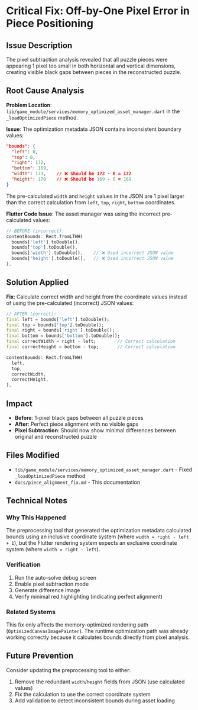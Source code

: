 # Critical Fix: Off-by-One Pixel Error in Piece Positioning

## Issue Description

The pixel subtraction analysis revealed that all puzzle pieces were appearing 1 pixel too small in both horizontal and vertical dimensions, creating visible black gaps between pieces in the reconstructed puzzle.

## Root Cause Analysis

**Problem Location**: `lib/game_module/services/memory_optimized_asset_manager.dart` in the `_loadOptimizedPiece` method.

**Issue**: The optimization metadata JSON contains inconsistent boundary values:

```json
"bounds": {
  "left": 0,
  "top": 0, 
  "right": 172,
  "bottom": 169,
  "width": 173,    // ❌ Should be 172 - 0 = 172
  "height": 170    // ❌ Should be 169 - 0 = 169  
}
```

The pre-calculated `width` and `height` values in the JSON are 1 pixel larger than the correct calculation from `left`, `top`, `right`, `bottom` coordinates.

**Flutter Code Issue**: The asset manager was using the incorrect pre-calculated values:

```dart
// BEFORE (incorrect):
contentBounds: Rect.fromLTWH(
  bounds['left'].toDouble(),
  bounds['top'].toDouble(),
  bounds['width'].toDouble(),    // ❌ Used incorrect JSON value
  bounds['height'].toDouble(),   // ❌ Used incorrect JSON value
),
```

## Solution Applied

**Fix**: Calculate correct width and height from the coordinate values instead of using the pre-calculated (incorrect) JSON values:

```dart
// AFTER (correct):
final left = bounds['left'].toDouble();
final top = bounds['top'].toDouble();
final right = bounds['right'].toDouble();
final bottom = bounds['bottom'].toDouble();
final correctWidth = right - left;        // Correct calculation
final correctHeight = bottom - top;       // Correct calculation

contentBounds: Rect.fromLTWH(
  left,
  top,
  correctWidth,
  correctHeight,
),
```

## Impact

- **Before**: 1-pixel black gaps between all puzzle pieces
- **After**: Perfect piece alignment with no visible gaps
- **Pixel Subtraction**: Should now show minimal differences between original and reconstructed puzzle

## Files Modified

- `lib/game_module/services/memory_optimized_asset_manager.dart` - Fixed `_loadOptimizedPiece` method
- `docs/piece_alignment_fix.md` - This documentation

## Technical Notes

### Why This Happened

The preprocessing tool that generated the optimization metadata calculated bounds using an inclusive coordinate system (where `width = right - left + 1`), but the Flutter rendering system expects an exclusive coordinate system (where `width = right - left`).

### Verification

1. Run the auto-solve debug screen
2. Enable pixel subtraction mode
3. Generate difference image
4. Verify minimal red highlighting (indicating perfect alignment)

### Related Systems

This fix only affects the memory-optimized rendering path (`OptimizedCanvasImagePainter`). The runtime optimization path was already working correctly because it calculates bounds directly from pixel analysis.

## Future Prevention

Consider updating the preprocessing tool to either:
1. Remove the redundant `width`/`height` fields from JSON (use calculated values)
2. Fix the calculation to use the correct coordinate system
3. Add validation to detect inconsistent bounds during asset loading
